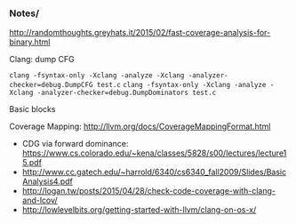 ### Notes/

http://randomthoughts.greyhats.it/2015/02/fast-coverage-analysis-for-binary.html

Clang: dump CFG

`clang -fsyntax-only -Xclang -analyze -Xclang -analyzer-checker=debug.DumpCFG test.c`
`clang -fsyntax-only -Xclang -analyze -Xclang -analyzer-checker=debug.DumpDominators test.c`

Basic blocks

Coverage Mapping: http://llvm.org/docs/CoverageMappingFormat.html

- CDG via forward dominance: https://www.cs.colorado.edu/~kena/classes/5828/s00/lectures/lecture15.pdf
- http://www.cc.gatech.edu/~harrold/6340/cs6340_fall2009/Slides/BasicAnalysis4.pdf
- http://logan.tw/posts/2015/04/28/check-code-coverage-with-clang-and-lcov/
- http://lowlevelbits.org/getting-started-with-llvm/clang-on-os-x/
